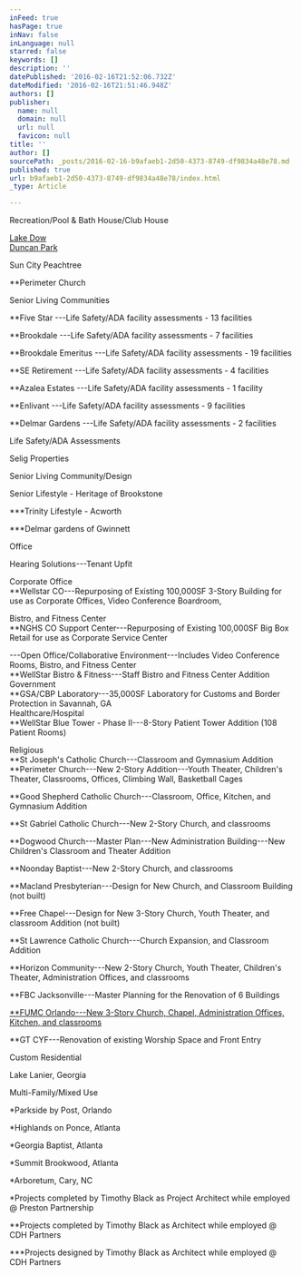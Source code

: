 ```yaml
---
inFeed: true
hasPage: true
inNav: false
inLanguage: null
starred: false
keywords: []
description: ''
datePublished: '2016-02-16T21:52:06.732Z'
dateModified: '2016-02-16T21:51:46.948Z'
authors: []
publisher:
  name: null
  domain: null
  url: null
  favicon: null
title: ''
author: []
sourcePath: _posts/2016-02-16-b9afaeb1-2d50-4373-8749-df9834a48e78.md
published: true
url: b9afaeb1-2d50-4373-8749-df9834a48e78/index.html
_type: Article

---
```

Recreation/Pool & Bath House/Club House

[Lake Dow][0]  
[Duncan Park][1]

Sun City Peachtree

\*\*Perimeter Church

Senior Living Communities

\*\*Five Star ---Life Safety/ADA facility assessments - 13 facilities

\*\*Brookdale ---Life Safety/ADA facility assessments - 7 facilities

\*\*Brookdale Emeritus ---Life Safety/ADA facility assessments - 19 facilities

\*\*SE Retirement ---Life Safety/ADA facility assessments - 4 facilities

\*\*Azalea Estates ---Life Safety/ADA facility assessments - 1 facility

\*\*Enlivant ---Life Safety/ADA facility assessments - 9 facilities

\*\*Delmar Gardens ---Life Safety/ADA facility assessments - 2 facilities

Life Safety/ADA Assessments

Selig Properties

Senior Living Community/Design

Senior Lifestyle - Heritage of Brookstone

\*\*\*Trinity Lifestyle - Acworth

\*\*\*Delmar gardens of Gwinnett

Office

Hearing Solutions---Tenant Upfit

Corporate Office  
\*\*Wellstar CO---Repurposing of Existing 100,000SF 3-Story Building for use as Corporate Offices, Video Conference Boardroom,

Bistro, and Fitness Center  
\*\*NGHS CO Support Center---Repurposing of Existing 100,000SF Big Box Retail for use as Corporate Service Center

---Open Office/Collaborative Environment---Includes Video Conference Rooms, Bistro, and Fitness Center  
\*\*WellStar Bistro & Fitness---Staff Bistro and Fitness Center Addition  
Government  
\*\*GSA/CBP Laboratory---35,000SF Laboratory for Customs and Border Protection in Savannah, GA  
Healthcare/Hospital  
\*\*WellStar Blue Tower - Phase II---8-Story Patient Tower Addition (108 Patient Rooms)

Religious   
\*\*St Joseph's Catholic Church---Classroom and Gymnasium Addition  
\*\*Perimeter Church---New 2-Story Addition---Youth Theater, Children's Theater, Classrooms, Offices, Climbing Wall, Basketball Cages

\*\*Good Shepherd Catholic Church---Classroom, Office, Kitchen, and Gymnasium Addition

\*\*St Gabriel Catholic Church---New 2-Story Church, and classrooms

\*\*Dogwood Church---Master Plan---New Administration Building---New Children's Classroom and Theater Addition

\*\*Noonday Baptist---New 2-Story Church, and classrooms

\*\*Macland Presbyterian---Design for New Church, and Classroom Building (not built)

\*\*Free Chapel---Design for New 3-Story Church, Youth Theater, and classroom Addition (not built)

\*\*St Lawrence Catholic Church---Church Expansion, and Classroom Addition

\*\*Horizon Community---New 2-Story Church, Youth Theater, Children's Theater, Administration Offices, and classrooms

\*\*FBC Jacksonville---Master Planning for the Renovation of 6 Buildings

[\*\*FUMC Orlando---New 3-Story Church, Chapel, Administration Offices, Kitchen, and classrooms][2]

\*\*GT CYF---Renovation of existing Worship Space and Front Entry

Custom Residential

Lake Lanier, Georgia

Multi-Family/Mixed Use 

\*Parkside by Post, Orlando

\*Highlands on Ponce, Atlanta

\*Georgia Baptist, Atlanta

\*Summit Brookwood, Atlanta

\*Arboretum, Cary, NC

\*Projects completed by Timothy Black as Project Architect while employed @ Preston Partnership

\*\*Projects completed by Timothy Black as Architect while employed @ CDH Partners

\*\*\*Projects designed by Timothy Black as Architect while employed @ CDH Partners

[0]: http://www.circlesquarearchitects.com/gallery/csa%20lake%20dow%20pool%20close-up%20150926.pdf
[1]: http://www.fairburn.com/wp-content/uploads/2013/05/Map-of-Duncan-Park-Improvements.pdf
[2]: http://www.pcidesignawards.org/2013/pages/religious/religious.html